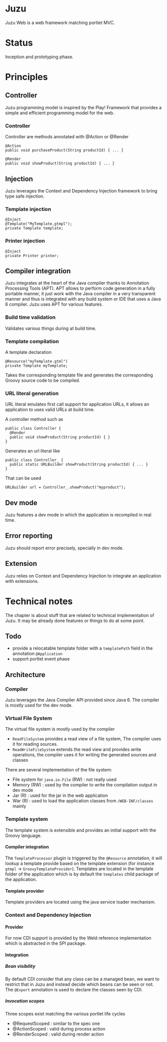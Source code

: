 # Juzu

Juzu Web is a web framework matching portlet MVC.

# Status

Inception and prototyping phase.

# Principles

## Controller

Juzu programming model is inspired by the Play! Framework that provides a simple and efficient programming model for
the web.

### Controller

Controller are methods annotated with @Action or @Render

    @Action
    public void purchaseProduct(String productId) { ... }

    @Render
    public void showProduct(String productId) { ... }

## Injection

Juzu leverages the Context and Dependency Injection framework to bring type safe injection.

### Template injection

    @Inject
    @Template("MyTemplate.gtmpl");
    private Template template;

### Printer injection

    @Inject
    private Printer printer;

## Compiler integration

Juzu integrates at the heart of the Java compiler thanks to Annotation Processing Tools (APT). APT allows to perform
code generation in a fully portable manner, it just work with the Java compiler in a very transparent manner
and thus is integrated with any build system or IDE that uses a Java 6 compiler. Juzu uses APT for
various features.

### Build time validation

Validates various things during at build time.

### Template compilation

A template declaration

    @Resource("myTemplate.gtml")
    private Template myTemplate;

Takes the corresponding template file and generates the corresponding Groovy source code to be compiled.

### URL literal generation

URL literal emulates first call support for application URLs, it allows an application to uses valid URLs at build time.

A controller method such as

    public class Controller {
      @Render
      public void showProduct(String productId) { }
    }

Generates an url literal like

    public class Controller_ {
      public static URLBuilder showProduct(String productId) { ... }
    }

That can be used

    URLBuilder url = Controller_.showProduct("myproduct");

## Dev mode

Juzu features a dev mode in which the application is recompiled in real time.

## Error reporting

Juzu should report error precisely, specially in dev mode.

## Extension

Juzu relies on Context and Dependency Injection to integrate an application with extensions.

# Technical notes

The chapter is about stuff that are related to technical implementation of Juzu. It may be already done features or things
to do at some point.

## Todo

- provide a relocatable template folder with a `templatePath` field in the annotation `@Application`
- support portlet event phase

## Architecture

### Compiler

Juzu leverages the Java Compiler API provided since Java 6. The compiler is mostly used for the dev mode.

### Virtual File System

The virtual file system  is mostly used by the compiler

- `ReadFileSystem` provides a read view of a file system, The compiler uses it for reading sources.
- `ReadWriteFileSystem` extends the  read view and provides write operations, the compiler uses it for writing the generated sources and classes

There are several implementation of the file system:

- File system for `java.io.File` (RW) : not really used
- Memory (RW) : used by the compiler to write the compilation output in dev mode
- Jar (R) : used for the jar in the web application
- War (R) : used to load the application classes from `/WEB-INF/classes` mainly

### Template system

The template system is extensible and provides an initial support with the Groovy language.

#### Compiler integration

The `TemplateProcessor` plugin is triggered by the `@Resource` annotation, it will lookup a template provide based on the
template extension (for instance `gtmpl` -> `GroovyTemplateProvider`). Templates are located in the template folder
of the application which is by default the `templates` child package of the application.

#### Template provider

Template providers are located using the java service loader mechanism.

### Context and Dependency Injection

#### Provider

For now CDI support is provided by the Weld reference implementation which is abstracted in the SPI package.

#### Integration

##### Bean visibility

By default CDI consider that any class can be a managed bean, we want to restrict that in Juzu and instead decide which beans
can be seen or not. The `@Export` annotation is used to declare the classes seen by CDI.

##### Invocation scopes

Three scopes exist matching the various portlet life cycles
- @RequestScoped : similar to the spec one
- @ActionScoped : valid during process action
- @RenderScoped : valid during render action
